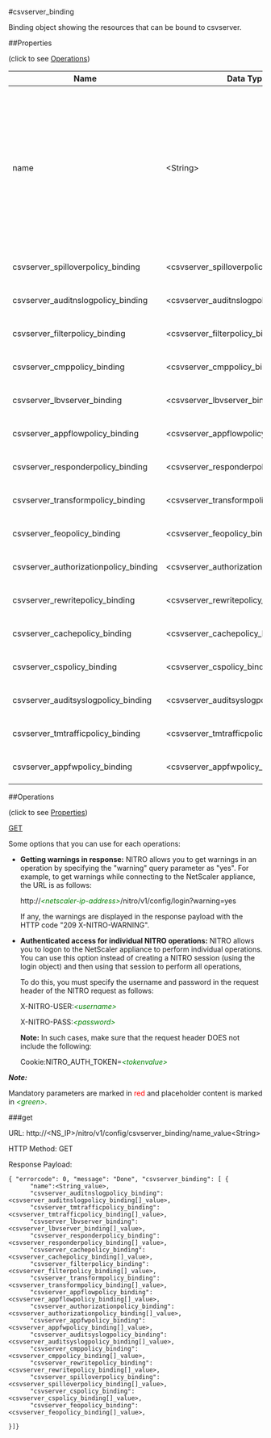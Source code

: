 #csvserver_binding

Binding object showing the resources that can be bound to csvserver.


##Properties 
<span>(click to see [Operations](#operations))</span>


<table><thead><tr><th>Name</th><th> Data Type</th><th> Permissions</th><th>Description</th></tr></thead><tbody><tr><td>name</td><td>&lt;String></td><td>Read-write</td><td>Name of a content switching virtual server for which to display information, including the policies bound to the virtual server. To display a list of all configured Content Switching virtual servers, do not specify a value for this parameter.&lt;br>Minimum length = 1</td><tr><tr><td>csvserver_spilloverpolicy_binding</td><td>&lt;csvserver_spilloverpolicy_binding[]></td><td>Read-only</td><td>spilloverpolicy that can be bound to csvserver.</td><tr><tr><td>csvserver_auditnslogpolicy_binding</td><td>&lt;csvserver_auditnslogpolicy_binding[]></td><td>Read-only</td><td>auditnslogpolicy that can be bound to csvserver.</td><tr><tr><td>csvserver_filterpolicy_binding</td><td>&lt;csvserver_filterpolicy_binding[]></td><td>Read-only</td><td>filterpolicy that can be bound to csvserver.</td><tr><tr><td>csvserver_cmppolicy_binding</td><td>&lt;csvserver_cmppolicy_binding[]></td><td>Read-only</td><td>cmppolicy that can be bound to csvserver.</td><tr><tr><td>csvserver_lbvserver_binding</td><td>&lt;csvserver_lbvserver_binding[]></td><td>Read-only</td><td>lbvserver that can be bound to csvserver.</td><tr><tr><td>csvserver_appflowpolicy_binding</td><td>&lt;csvserver_appflowpolicy_binding[]></td><td>Read-only</td><td>appflowpolicy that can be bound to csvserver.</td><tr><tr><td>csvserver_responderpolicy_binding</td><td>&lt;csvserver_responderpolicy_binding[]></td><td>Read-only</td><td>responderpolicy that can be bound to csvserver.</td><tr><tr><td>csvserver_transformpolicy_binding</td><td>&lt;csvserver_transformpolicy_binding[]></td><td>Read-only</td><td>transformpolicy that can be bound to csvserver.</td><tr><tr><td>csvserver_feopolicy_binding</td><td>&lt;csvserver_feopolicy_binding[]></td><td>Read-only</td><td>feopolicy that can be bound to csvserver.</td><tr><tr><td>csvserver_authorizationpolicy_binding</td><td>&lt;csvserver_authorizationpolicy_binding[]></td><td>Read-only</td><td>authorizationpolicy that can be bound to csvserver.</td><tr><tr><td>csvserver_rewritepolicy_binding</td><td>&lt;csvserver_rewritepolicy_binding[]></td><td>Read-only</td><td>rewritepolicy that can be bound to csvserver.</td><tr><tr><td>csvserver_cachepolicy_binding</td><td>&lt;csvserver_cachepolicy_binding[]></td><td>Read-only</td><td>cachepolicy that can be bound to csvserver.</td><tr><tr><td>csvserver_cspolicy_binding</td><td>&lt;csvserver_cspolicy_binding[]></td><td>Read-only</td><td>cspolicy that can be bound to csvserver.</td><tr><tr><td>csvserver_auditsyslogpolicy_binding</td><td>&lt;csvserver_auditsyslogpolicy_binding[]></td><td>Read-only</td><td>auditsyslogpolicy that can be bound to csvserver.</td><tr><tr><td>csvserver_tmtrafficpolicy_binding</td><td>&lt;csvserver_tmtrafficpolicy_binding[]></td><td>Read-only</td><td>tmtrafficpolicy that can be bound to csvserver.</td><tr><tr><td>csvserver_appfwpolicy_binding</td><td>&lt;csvserver_appfwpolicy_binding[]></td><td>Read-only</td><td>appfwpolicy that can be bound to csvserver.</td><tr></tbody></table>
##Operations 
<span>(click to see [Properties](#properties))</span>


[GET](#get)


Some options that you can use for each operations:
<ul><li><p><b>Getting warnings in response:</b> NITRO allows you to get warnings in an operation by specifying the "warning" query parameter as "yes". For example, to get warnings while connecting to the NetScaler appliance, the URL is as follows:</p><p>http://<span style="color:green;font-style:italic;">&lt;netscaler-ip-address&gt;</span>/nitro/v1/config/login?warning=yes</p><p>If any, the warnings are displayed in the response payload with the HTTP code "209 X-NITRO-WARNING".</p></li><li><p><b>Authenticated access for individual NITRO operations:</b> NITRO allows you to logon to the NetScaler appliance to perform individual operations. You can use this option instead of creating a NITRO session (using the login object) and then using that session to perform all operations,</p><p>To do this, you must specify the username and password in the request header of the NITRO request as follows:</p><p>X-NITRO-USER:<span style="color:green;font-style:italic;">&lt;username&gt;</span></p><p>X-NITRO-PASS:<span style="color:green;font-style:italic;">&lt;password&gt;</span></p><p><b>Note:</b> In such cases, make sure that the request header DOES not include the following:</p><p>Cookie:NITRO_AUTH_TOKEN=<span style="color:green;font-style:italic;">&lt;tokenvalue&gt;</span></p></li></ul>



***Note:*** 
Mandatory parameters are marked in <span style="color:#FF0000;">red</span> and placeholder content is marked in <span style="color:green;font-style:italic">&lt;green&gt;</span>.

###get



URL: http://&lt;NS_IP&gt;/nitro/v1/config/csvserver_binding/name_value&lt;String&gt;
HTTP Method: GET
Response Payload: ```{ "errorcode": 0, "message": "Done", "csvserver_binding": [ {      "name":<String_value>,      "csvserver_auditnslogpolicy_binding":<csvserver_auditnslogpolicy_binding[]_value>,      "csvserver_tmtrafficpolicy_binding":<csvserver_tmtrafficpolicy_binding[]_value>,      "csvserver_lbvserver_binding":<csvserver_lbvserver_binding[]_value>,      "csvserver_responderpolicy_binding":<csvserver_responderpolicy_binding[]_value>,      "csvserver_cachepolicy_binding":<csvserver_cachepolicy_binding[]_value>,      "csvserver_filterpolicy_binding":<csvserver_filterpolicy_binding[]_value>,      "csvserver_transformpolicy_binding":<csvserver_transformpolicy_binding[]_value>,      "csvserver_appflowpolicy_binding":<csvserver_appflowpolicy_binding[]_value>,      "csvserver_authorizationpolicy_binding":<csvserver_authorizationpolicy_binding[]_value>,      "csvserver_appfwpolicy_binding":<csvserver_appfwpolicy_binding[]_value>,      "csvserver_auditsyslogpolicy_binding":<csvserver_auditsyslogpolicy_binding[]_value>,      "csvserver_cmppolicy_binding":<csvserver_cmppolicy_binding[]_value>,      "csvserver_rewritepolicy_binding":<csvserver_rewritepolicy_binding[]_value>,      "csvserver_spilloverpolicy_binding":<csvserver_spilloverpolicy_binding[]_value>,      "csvserver_cspolicy_binding":<csvserver_cspolicy_binding[]_value>,      "csvserver_feopolicy_binding":<csvserver_feopolicy_binding[]_value>,}]}```



